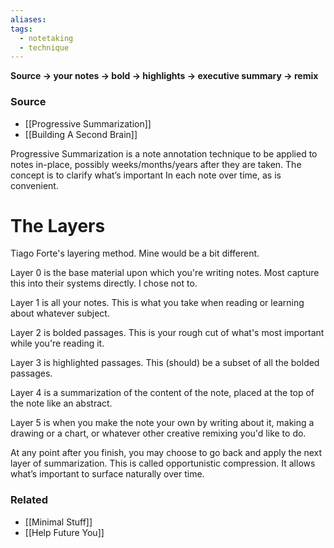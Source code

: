 ```yaml
---
aliases: 
tags:
  - notetaking
  - technique
---
```

**Source → your notes → bold → highlights → executive summary → remix**

### Source
- [[Progressive Summarization]]
- [[Building A Second Brain]]

Progressive Summarization is a note annotation technique to be applied to notes in-place, possibly weeks/months/years after they are taken. The concept is to clarify what’s important In each note over time, as is convenient.

# **The Layers**
Tiago Forte's layering method. Mine would be a bit different.

Layer 0 is the base material upon which you're writing notes. Most capture this into their systems directly. I chose not to.

Layer 1 is all your notes. This is what you take when reading or learning about whatever subject.

Layer 2 is bolded passages. This is your rough cut of what's most important while you're reading it.

Layer 3 is highlighted passages. This (should) be a subset of all the bolded passages.

Layer 4 is a summarization of the content of the note, placed at the top of the note like an abstract.

Layer 5 is when you make the note your own by writing about it, making a drawing or a chart, or whatever other creative remixing you'd like to do.

At any point after you finish, you may choose to go back and apply the next layer of summarization. This is called opportunistic compression. It allows what’s important to surface naturally over time.

### Related
- [[Minimal Stuff]]
- [[Help Future You]]